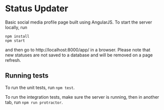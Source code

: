 # Status Updater
Basic social media profile page built using AngularJS. To start the server locally, run
```
npm install
npm start
```
and then go to http://localhost:8000/app/ in a browser. Please note that new statuses are not saved to a database and will be removed on a page refresh.


## Running tests
To run the unit tests, run ```npm test```.

To run the integration tests, make sure the server is running, then in another tab, run ```npm run protractor```.
